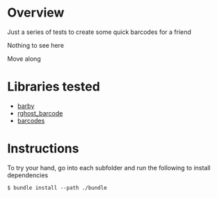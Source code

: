 # Overview

Just a series of tests to create some quick barcodes for a friend

Nothing to see here

Move along


# Libraries tested

* [barby](https://github.com/toretore/barby)
* [rghost_barcode](https://github.com/shairontoledo/rghost-barcode/wiki)
* [barcodes](https://github.com/infinitetoken/barcodes)

# Instructions

To try your hand, go into each subfolder and run the following to install dependencies

	$ bundle install --path ./bundle

